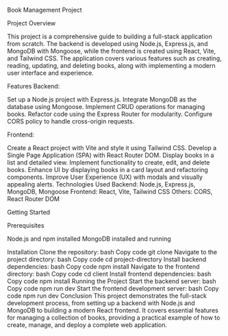 Book Management Project

Project Overview

This project is a comprehensive guide to building a full-stack application from scratch. The backend is developed using Node.js, Express.js, and MongoDB with Mongoose, while the frontend is created using React, Vite, and Tailwind CSS. The application covers various features such as creating, reading, updating, and deleting books, along with implementing a modern user interface and experience.

Features
Backend:

Set up a Node.js project with Express.js.
Integrate MongoDB as the database using Mongoose.
Implement CRUD operations for managing books.
Refactor code using the Express Router for modularity.
Configure CORS policy to handle cross-origin requests.

Frontend:

Create a React project with Vite and style it using Tailwind CSS.
Develop a Single Page Application (SPA) with React Router DOM.
Display books in a list and detailed view.
Implement functionality to create, edit, and delete books.
Enhance UI by displaying books in a card layout and refactoring components.
Improve User Experience (UX) with modals and visually appealing alerts.
Technologies Used
Backend: Node.js, Express.js, MongoDB, Mongoose
Frontend: React, Vite, Tailwind CSS
Others: CORS, React Router DOM

Getting Started

Prerequisites

Node.js and npm installed
MongoDB installed and running

Installation
Clone the repository:
bash
Copy code
git clone <repository-url>
Navigate to the project directory:
bash
Copy code
cd project-directory
Install backend dependencies:
bash
Copy code
npm install
Navigate to the frontend directory:
bash
Copy code
cd client
Install frontend dependencies:
bash
Copy code
npm install
Running the Project
Start the backend server:
bash
Copy code
npm run dev
Start the frontend development server:
bash
Copy code
npm run dev
Conclusion
This project demonstrates the full-stack development process, from setting up a backend with Node.js and MongoDB to building a modern React frontend. It covers essential features for managing a collection of books, providing a practical example of how to create, manage, and deploy a complete web application.
